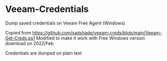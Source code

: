 # Veeam-Credentials
Dump saved credentials on Veeam Free Agent (Windows)

Copied from https://github.com/sadshade/veeam-creds/blob/main/Veeam-Get-Creds.ps1
Modified to make it work with Free Windows version download on 2022/Feb 

Credentials are dumped on plain text

